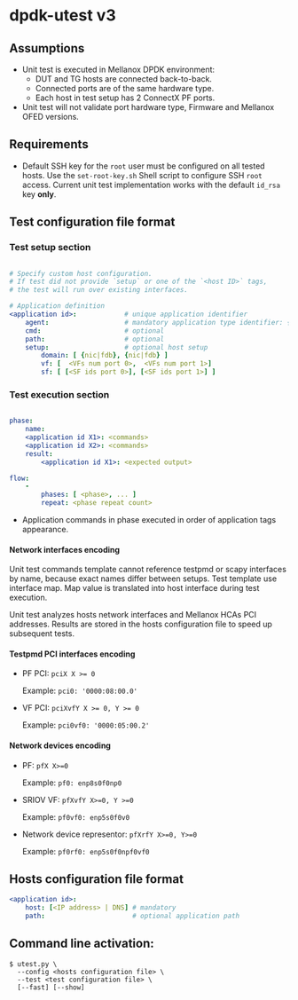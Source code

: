 # dpdk-utest v3

## Assumptions

- Unit test is executed in Mellanox DPDK environment:
  - DUT and TG hosts are connected back-to-back.
  - Connected ports are of the same hardware type.
  - Each host in test setup has 2 ConnectX PF ports.
- Unit test will not validate port hardware type, Firmware and Mellanox OFED versions.

## Requirements

- Default SSH key for the `root` user must be configured on all tested hosts. 
  Use the `set-root-key.sh` Shell script to configure SSH `root` access.
  Current unit test implementation works with the default `id_rsa` key **only**.

## Test configuration file format

### Test setup section

```yaml

# Specify custom host configuration.
# If test did not provide `setup` or one of the `<host ID>` tags, 
# the test will run over existing interfaces. 

# Application definition        
<application id>:            # unique application identifier
    agent:                   # mandatory application type identifier: {testpmd|scapy}
    cmd:                     # optional
    path:                    # optional
    setup:                   # optional host setup
        domain: [ {nic|fdb}, {nic|fdb} ]
        vf: [  <VFs num port 0>,  <VFs num port 1>]
        sf: [ [<SF ids port 0>], [<SF ids port 1>] ]
```

### Test execution section

```yaml

phase:
    name: 
    <application id X1>: <commands>
    <application id X2>: <commands>
    result:
        <application id X1>: <expected output>

flow:
    -
        phases: [ <phase>, ... ]
        repeat: <phase repeat count>
```

- Application commands in phase executed in order of application tags appearance.

#### Network interfaces encoding

Unit test commands template cannot reference testpmd or scapy interfaces by name, because exact names differ between setups.
Test template use interface map. Map value is translated into host interface during test execution.

Unit test analyzes hosts network interfaces and Mellanox HCAs PCI addresses.
Results are stored in the hosts configuration file to speed up subsequent tests.

#### Testpmd PCI interfaces encoding

* PF PCI: `pciX X >= 0` 
  
  Example: `pci0: '0000:08:00.0'`

* VF PCI: `pciXvfY X >= 0, Y >= 0`

  Example: `pci0vf0: '0000:05:00.2'`

#### Network devices encoding

* PF: `pfX X>=0`

  Example: `pf0: enp8s0f0np0`

* SRIOV VF: `pfXvfY X>=0, Y >=0`

  Example: `pf0vf0: enp5s0f0v0`

* Network device representor: `pfXrfY X>=0, Y>=0` 

  Example: `pf0rf0: enp5s0f0npf0vf0`

## Hosts configuration file format

```yaml
<application id>:
    host: [<IP address> | DNS] # mandatory
    path:                      # optional application path
```


## Command line activation:

```
$ utest.py \
  --config <hosts configuration file> \
  --test <test configuration file> \
  [--fast] [--show]
```
